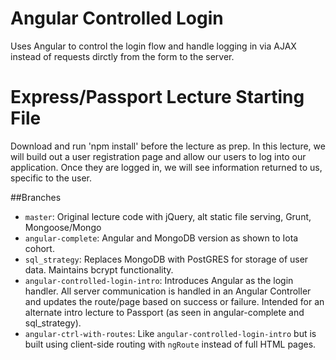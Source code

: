 # Angular Controlled Login
Uses Angular to control the login flow and handle logging in via AJAX instead of requests dirctly from the form to the server.

# Express/Passport Lecture Starting File
Download and run 'npm install' before the lecture as prep. In this lecture, we will build out a user registration page and allow our users to log into our application. Once they are logged in, we will see information returned to us, specific to the user.

##Branches
* `master`: Original lecture code with jQuery, alt static file serving, Grunt, Mongoose/Mongo
* `angular-complete`: Angular and MongoDB version as shown to Iota cohort.
* `sql_strategy`: Replaces MongoDB with PostGRES for storage of user data. Maintains bcrypt functionality.
* `angular-controlled-login-intro`: Introduces Angular as the login handler. All server communication is handled in an Angular Controller and updates the route/page based on success or failure. Intended for an alternate intro lecture to Passport (as seen in angular-complete and sql_strategy).
* `angular-ctrl-with-routes`: Like `angular-controlled-login-intro` but is built using client-side routing with `ngRoute` instead of full HTML pages.
